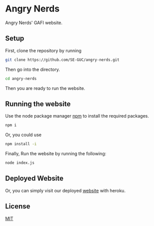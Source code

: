 # Angry Nerds 
Angry Nerds' GAFI website.

## Setup

First, clone the repository by running
```bash
git clone https://github.com/SE-GUC/angry-nerds.git
```
Then go into the directory.
```bash
cd angry-nerds
```
Then you are ready to run the website.

## Running the website


Use the node package manager [npm](https://www.npmjs.com/) to install the required packages.

```bash
npm i 
```
Or, you could use 

```bash
npm install -i 
```
Finally, Run the website by running the following:

```bash
node index.js
```

## Deployed Website
Or, you can simply visit our deployed [website](https://angrynerds1.herokuapp.com) with heroku.

## License
[MIT](https://choosealicense.com/licenses/mit/)
